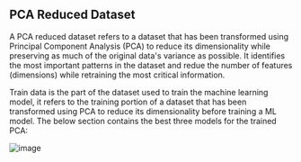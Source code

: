 ## PCA Reduced Dataset

A PCA reduced dataset refers to a dataset that has been transformed using Principal Component Analysis (PCA) to reduce its dimensionality while preserving as much of the original data's variance as possible. It identifies the most important patterns in the dataset and redue the number of features (dimensions) while retraining the most critical information. 

Train data is the part of the dataset used to train the machine learning model, it refers to the training portion of a dataset that has been transformed using PCA  to reduce its dimensionality before training a ML model. The below section contains the best three models for the trained PCA:

![image]()

